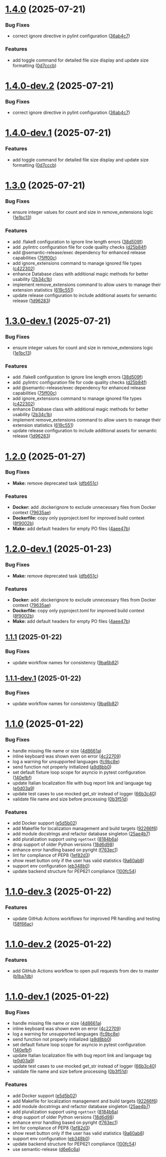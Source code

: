 # [1.4.0](https://github.com/Francesco146/telegram-file-statistics-bot/compare/v1.3.0...v1.4.0) (2025-07-21)


### Bug Fixes

* correct ignore directive in pylint configuration ([36ab4c7](https://github.com/Francesco146/telegram-file-statistics-bot/commit/36ab4c72495b2bdc6f6688295d5550f7342af6da))


### Features

* add toggle command for detailed file size display and update size formatting ([0d7cccb](https://github.com/Francesco146/telegram-file-statistics-bot/commit/0d7cccb1fd21293138174795e55d2fae0043fcb8))

# [1.4.0-dev.2](https://github.com/Francesco146/telegram-file-statistics-bot/compare/v1.4.0-dev.1...v1.4.0-dev.2) (2025-07-21)


### Bug Fixes

* correct ignore directive in pylint configuration ([36ab4c7](https://github.com/Francesco146/telegram-file-statistics-bot/commit/36ab4c72495b2bdc6f6688295d5550f7342af6da))

# [1.4.0-dev.1](https://github.com/Francesco146/telegram-file-statistics-bot/compare/v1.3.0...v1.4.0-dev.1) (2025-07-21)


### Features

* add toggle command for detailed file size display and update size formatting ([0d7cccb](https://github.com/Francesco146/telegram-file-statistics-bot/commit/0d7cccb1fd21293138174795e55d2fae0043fcb8))

# [1.3.0](https://github.com/Francesco146/telegram-file-statistics-bot/compare/v1.2.0...v1.3.0) (2025-07-21)


### Bug Fixes

* ensure integer values for count and size in remove_extensions logic ([1e1bc13](https://github.com/Francesco146/telegram-file-statistics-bot/commit/1e1bc1345a8e6d4ec53e49fb98805f30c73d98e8))


### Features

* add .flake8 configuration to ignore line length errors ([38d509f](https://github.com/Francesco146/telegram-file-statistics-bot/commit/38d509f46e676ccb95fe123926b017b1ebcc49ba))
* add .pylintrc configuration file for code quality checks ([d25b84f](https://github.com/Francesco146/telegram-file-statistics-bot/commit/d25b84fb81b36767055b0aaa22c2650438df9276))
* add @semantic-release/exec dependency for enhanced release capabilities ([75ff00c](https://github.com/Francesco146/telegram-file-statistics-bot/commit/75ff00c45afb8481f85c491e166d2eafd4862d0a))
* add ignore_extensions command to manage ignored file types ([c422302](https://github.com/Francesco146/telegram-file-statistics-bot/commit/c422302872617eef096e2602e5c0fc0293db6cfc))
* enhance Database class with additional magic methods for better usability ([2b34c1b](https://github.com/Francesco146/telegram-file-statistics-bot/commit/2b34c1bd76bd206e76fd0850df957847acd70c13))
* implement remove_extensions command to allow users to manage their extension statistics ([619c551](https://github.com/Francesco146/telegram-file-statistics-bot/commit/619c5512c9fc5a2715c6998220d4a8e85fb26567))
* update release configuration to include additional assets for semantic release ([1d96283](https://github.com/Francesco146/telegram-file-statistics-bot/commit/1d9628398a15a5e79f051dccd40f6c6e2e8c84a1))

# [1.3.0-dev.1](https://github.com/Francesco146/telegram-file-statistics-bot/compare/v1.2.0...v1.3.0-dev.1) (2025-07-21)


### Bug Fixes

* ensure integer values for count and size in remove_extensions logic ([1e1bc13](https://github.com/Francesco146/telegram-file-statistics-bot/commit/1e1bc1345a8e6d4ec53e49fb98805f30c73d98e8))


### Features

* add .flake8 configuration to ignore line length errors ([38d509f](https://github.com/Francesco146/telegram-file-statistics-bot/commit/38d509f46e676ccb95fe123926b017b1ebcc49ba))
* add .pylintrc configuration file for code quality checks ([d25b84f](https://github.com/Francesco146/telegram-file-statistics-bot/commit/d25b84fb81b36767055b0aaa22c2650438df9276))
* add @semantic-release/exec dependency for enhanced release capabilities ([75ff00c](https://github.com/Francesco146/telegram-file-statistics-bot/commit/75ff00c45afb8481f85c491e166d2eafd4862d0a))
* add ignore_extensions command to manage ignored file types ([c422302](https://github.com/Francesco146/telegram-file-statistics-bot/commit/c422302872617eef096e2602e5c0fc0293db6cfc))
* enhance Database class with additional magic methods for better usability ([2b34c1b](https://github.com/Francesco146/telegram-file-statistics-bot/commit/2b34c1bd76bd206e76fd0850df957847acd70c13))
* implement remove_extensions command to allow users to manage their extension statistics ([619c551](https://github.com/Francesco146/telegram-file-statistics-bot/commit/619c5512c9fc5a2715c6998220d4a8e85fb26567))
* update release configuration to include additional assets for semantic release ([1d96283](https://github.com/Francesco146/telegram-file-statistics-bot/commit/1d9628398a15a5e79f051dccd40f6c6e2e8c84a1))

# [1.2.0](https://github.com/Francesco146/telegram-file-statistics-bot/compare/v1.1.1...v1.2.0) (2025-01-27)


### Bug Fixes

* **Make:** remove deprecated task ([dfb651c](https://github.com/Francesco146/telegram-file-statistics-bot/commit/dfb651c8969cb209895ad441db78062bf2c02391))


### Features

* **Docker:** add .dockerignore to exclude unnecessary files from Docker context ([79635ae](https://github.com/Francesco146/telegram-file-statistics-bot/commit/79635ae5a442c19647fff88c13ebeb32631436d3))
* **Dockerfile:** copy only pyproject.toml for improved build context ([8f9002b](https://github.com/Francesco146/telegram-file-statistics-bot/commit/8f9002bd148b55c72e620c3fe1380d50eaf92ec5))
* **Make:** add default headers for empty PO files ([4aee47b](https://github.com/Francesco146/telegram-file-statistics-bot/commit/4aee47b147ac26678427723abd4a92c54792e32d))

# [1.2.0-dev.1](https://github.com/Francesco146/telegram-file-statistics-bot/compare/v1.1.1...v1.2.0-dev.1) (2025-01-23)


### Bug Fixes

* **Make:** remove deprecated task ([dfb651c](https://github.com/Francesco146/telegram-file-statistics-bot/commit/dfb651c8969cb209895ad441db78062bf2c02391))


### Features

* **Docker:** add .dockerignore to exclude unnecessary files from Docker context ([79635ae](https://github.com/Francesco146/telegram-file-statistics-bot/commit/79635ae5a442c19647fff88c13ebeb32631436d3))
* **Dockerfile:** copy only pyproject.toml for improved build context ([8f9002b](https://github.com/Francesco146/telegram-file-statistics-bot/commit/8f9002bd148b55c72e620c3fe1380d50eaf92ec5))
* **Make:** add default headers for empty PO files ([4aee47b](https://github.com/Francesco146/telegram-file-statistics-bot/commit/4aee47b147ac26678427723abd4a92c54792e32d))

## [1.1.1](https://github.com/Francesco146/telegram-file-statistics-bot/compare/v1.1.0...v1.1.1) (2025-01-22)


### Bug Fixes

* update workflow names for consistency ([9ba6b82](https://github.com/Francesco146/telegram-file-statistics-bot/commit/9ba6b8207ff8996d36d29a93be32acb901bff2d2))

## [1.1.1-dev.1](https://github.com/Francesco146/telegram-file-statistics-bot/compare/v1.1.0...v1.1.1-dev.1) (2025-01-22)


### Bug Fixes

* update workflow names for consistency ([9ba6b82](https://github.com/Francesco146/telegram-file-statistics-bot/commit/9ba6b8207ff8996d36d29a93be32acb901bff2d2))

# [1.1.0](https://github.com/Francesco146/telegram-file-statistics-bot/compare/v1.0.0...v1.1.0) (2025-01-22)


### Bug Fixes

* handle missing file name or size ([4d8661a](https://github.com/Francesco146/telegram-file-statistics-bot/commit/4d8661a15e09a4813a2641008441e8d27dc3053f))
* inline keyboard was shown even on error ([4c22709](https://github.com/Francesco146/telegram-file-statistics-bot/commit/4c22709232c157cd022d8b3fc06af34b61f02d63))
* log a warning for unsupported languages ([fc9bc8e](https://github.com/Francesco146/telegram-file-statistics-bot/commit/fc9bc8e4317d0f0ee155916096134d763efedbfd))
* send function not properly initialized ([a9d8bb0](https://github.com/Francesco146/telegram-file-statistics-bot/commit/a9d8bb05bb9fe497fbc71990b9d4c860f09c23da))
* set default fixture loop scope for asyncio in pytest configuration ([140efbf](https://github.com/Francesco146/telegram-file-statistics-bot/commit/140efbf95992ed287ec1184ba2c20e0516595f75))
* update Italian localization file with bug report link and language tag ([e0d03a9](https://github.com/Francesco146/telegram-file-statistics-bot/commit/e0d03a92ccafc3e25e60008e2c0086feacfc20cb))
* update test cases to use mocked get_str instead of logger ([66b3c40](https://github.com/Francesco146/telegram-file-statistics-bot/commit/66b3c4012f948ac1d099a0e4616f9936483c229e))
* validate file name and size before processing ([0b3f51d](https://github.com/Francesco146/telegram-file-statistics-bot/commit/0b3f51d175584e2866db308f2295546303f576c5))


### Features

* add Docker support ([e5d5b02](https://github.com/Francesco146/telegram-file-statistics-bot/commit/e5d5b02032489c6b6f7ce279879bf411ca0881ac))
* add Makefile for localization management and build targets ([92266f6](https://github.com/Francesco146/telegram-file-statistics-bot/commit/92266f6860d55ad4c3b0976ab7488cbc564cd1c4))
* add module docstrings and refactor database singleton ([25ae4b7](https://github.com/Francesco146/telegram-file-statistics-bot/commit/25ae4b7043040331cc12ea0ceb5ea0de44d463c2))
* add pluralization support using `ngettext` ([8184b6a](https://github.com/Francesco146/telegram-file-statistics-bot/commit/8184b6a68cddb862eb7bb89cd63ecae327c3b004))
* drop support of older Python versions ([18d6d98](https://github.com/Francesco146/telegram-file-statistics-bot/commit/18d6d98d4c4e59fd3503ded6855a0ff19eaa77ad))
* enhance error handling based on pyright ([f763ec1](https://github.com/Francesco146/telegram-file-statistics-bot/commit/f763ec17e94438d048091db1512c7b5fe7057d72))
* lint for compliance of PEP8 ([1ef82d3](https://github.com/Francesco146/telegram-file-statistics-bot/commit/1ef82d3dd5a4c0db1aa2b19ab80619ed104fbf25))
* show reset button only if the user has valid statistics ([9a60ab8](https://github.com/Francesco146/telegram-file-statistics-bot/commit/9a60ab8d7813c66be06ba6e0b63168c73fe308e0))
* support env configuration ([eb348b0](https://github.com/Francesco146/telegram-file-statistics-bot/commit/eb348b06766b5bc32a785a0a132f9c6940cd533e))
* update backend structure for PEP621 compliance ([100fc54](https://github.com/Francesco146/telegram-file-statistics-bot/commit/100fc54dcd2572203b161d75ff27be218ff51e4a))

# [1.1.0-dev.3](https://github.com/Francesco146/telegram-file-statistics-bot/compare/v1.1.0-dev.2...v1.1.0-dev.3) (2025-01-22)


### Features

* update GitHub Actions workflows for improved PR handling and testing ([58f66ac](https://github.com/Francesco146/telegram-file-statistics-bot/commit/58f66ac4a835195a1e34688e8b16c656d14d671d))

# [1.1.0-dev.2](https://github.com/Francesco146/telegram-file-statistics-bot/compare/v1.1.0-dev.1...v1.1.0-dev.2) (2025-01-22)


### Features

* add GitHub Actions workflow to open pull requests from dev to master ([b1ba7db](https://github.com/Francesco146/telegram-file-statistics-bot/commit/b1ba7db2c5168d72382502fa77a5beb8a01cf0b4))

# [1.1.0-dev.1](https://github.com/Francesco146/telegram-file-statistics-bot/compare/v1.0.0...v1.1.0-dev.1) (2025-01-22)


### Bug Fixes

* handle missing file name or size ([4d8661a](https://github.com/Francesco146/telegram-file-statistics-bot/commit/4d8661a15e09a4813a2641008441e8d27dc3053f))
* inline keyboard was shown even on error ([4c22709](https://github.com/Francesco146/telegram-file-statistics-bot/commit/4c22709232c157cd022d8b3fc06af34b61f02d63))
* log a warning for unsupported languages ([fc9bc8e](https://github.com/Francesco146/telegram-file-statistics-bot/commit/fc9bc8e4317d0f0ee155916096134d763efedbfd))
* send function not properly initialized ([a9d8bb0](https://github.com/Francesco146/telegram-file-statistics-bot/commit/a9d8bb05bb9fe497fbc71990b9d4c860f09c23da))
* set default fixture loop scope for asyncio in pytest configuration ([140efbf](https://github.com/Francesco146/telegram-file-statistics-bot/commit/140efbf95992ed287ec1184ba2c20e0516595f75))
* update Italian localization file with bug report link and language tag ([e0d03a9](https://github.com/Francesco146/telegram-file-statistics-bot/commit/e0d03a92ccafc3e25e60008e2c0086feacfc20cb))
* update test cases to use mocked get_str instead of logger ([66b3c40](https://github.com/Francesco146/telegram-file-statistics-bot/commit/66b3c4012f948ac1d099a0e4616f9936483c229e))
* validate file name and size before processing ([0b3f51d](https://github.com/Francesco146/telegram-file-statistics-bot/commit/0b3f51d175584e2866db308f2295546303f576c5))


### Features

* add Docker support ([e5d5b02](https://github.com/Francesco146/telegram-file-statistics-bot/commit/e5d5b02032489c6b6f7ce279879bf411ca0881ac))
* add Makefile for localization management and build targets ([92266f6](https://github.com/Francesco146/telegram-file-statistics-bot/commit/92266f6860d55ad4c3b0976ab7488cbc564cd1c4))
* add module docstrings and refactor database singleton ([25ae4b7](https://github.com/Francesco146/telegram-file-statistics-bot/commit/25ae4b7043040331cc12ea0ceb5ea0de44d463c2))
* add pluralization support using `ngettext` ([8184b6a](https://github.com/Francesco146/telegram-file-statistics-bot/commit/8184b6a68cddb862eb7bb89cd63ecae327c3b004))
* drop support of older Python versions ([18d6d98](https://github.com/Francesco146/telegram-file-statistics-bot/commit/18d6d98d4c4e59fd3503ded6855a0ff19eaa77ad))
* enhance error handling based on pyright ([f763ec1](https://github.com/Francesco146/telegram-file-statistics-bot/commit/f763ec17e94438d048091db1512c7b5fe7057d72))
* lint for compliance of PEP8 ([1ef82d3](https://github.com/Francesco146/telegram-file-statistics-bot/commit/1ef82d3dd5a4c0db1aa2b19ab80619ed104fbf25))
* show reset button only if the user has valid statistics ([9a60ab8](https://github.com/Francesco146/telegram-file-statistics-bot/commit/9a60ab8d7813c66be06ba6e0b63168c73fe308e0))
* support env configuration ([eb348b0](https://github.com/Francesco146/telegram-file-statistics-bot/commit/eb348b06766b5bc32a785a0a132f9c6940cd533e))
* update backend structure for PEP621 compliance ([100fc54](https://github.com/Francesco146/telegram-file-statistics-bot/commit/100fc54dcd2572203b161d75ff27be218ff51e4a))
* use semantic-release ([d6e6c6a](https://github.com/Francesco146/telegram-file-statistics-bot/commit/d6e6c6aed59001ed1bc5eff400251ff9af7658d6))
